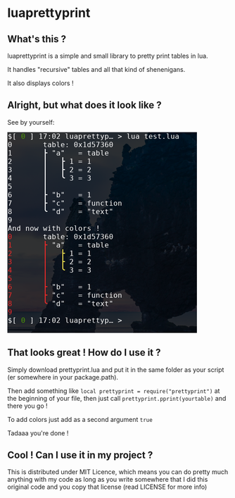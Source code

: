 # luaprettyprint
## What's this ?
luaprettyprint is a simple and small library to pretty print tables in lua.

It handles "recursive" tables and all that kind of shenenigans.

It also displays colors !

## Alright, but what does it look like ?
See by yourself:

![Screenshot](screenshot.png?raw=true)
## That looks great ! How do I use it ?
Simply download prettyprint.lua and put it in the same folder as your script (er somewhere in your package.path).

Then add something like `local prettyprint = require("prettyprint")` at the beginning of your file, then just call `prettyprint.pprint(yourtable)` and there you go !

To add colors just add as a second argument `true`

Tadaaa you're done !
## Cool ! Can I use it in my project ?
This is distributed under MIT Licence, which means you can do pretty much anything with my code as long as you write somewhere that I did this original code and you copy that license (read LICENSE for more info)
